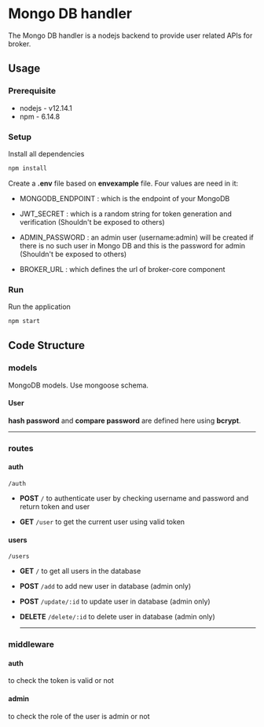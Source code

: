 # Mongo DB handler

The Mongo DB handler is a nodejs backend to provide user related APIs for broker.

## Usage

### Prerequisite

- nodejs - v12.14.1
- npm - 6.14.8

### Setup

Install all dependencies

```bash
npm install
```

Create a **.env** file based on **envexample** file. Four values are need in it:

- MONGODB_ENDPOINT : which is the endpoint of your MongoDB

-  JWT_SECRET : which is a random string for token generation and verification (Shouldn't be exposed to others)
- ADMIN_PASSWORD : an admin user (username:admin) will be created if there is no such user in Mongo DB and this is the password for admin (Shouldn't be exposed to others)
- BROKER_URL : which defines the url of broker-core component

### Run

Run the application

```bash
npm start
```

## Code Structure

### models

MongoDB models. Use mongoose schema.

#### User

**hash password** and **compare password** are defined here using **bcrypt**.

------



### routes

#### auth

`/auth`

-  **POST**  `/` to authenticate user by checking username and password and return token and user

- **GET** `/user` to get the current user using valid token

#### users

`/users`

- **GET** `/` to get all users in the database

- **POST** `/add` to add new user in database (admin only)

- **POST** `/update/:id` to update user in database (admin only)

- **DELETE** `/delete/:id` to delete user in database (admin only)

  ------



### middleware

#### auth

to check the token is valid or not

#### admin

to check the role of the user is admin or not
